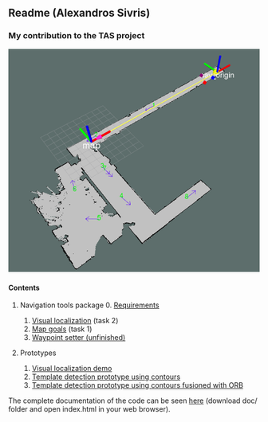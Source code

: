 ## Readme (Alexandros Sivris)  ##
### My contribution to the TAS project ###
![](rviz_screenshot_2017_02_01-09_33_44.png) 
#### Contents ####
1. Navigation tools package
	0. [Requirements](nav_tools_requirements.md) 
	1. [Visual localization](visual_localization.md) (task 2)
	2. [Map goals](map_goals.md) (task 1) 
	3. [Waypoint setter (unfinished)](waypoint_setter.md) 
	
2. Prototypes
	1. [Visual localization demo](prototypes_demo.md) 
	2. [Template detection prototype using contours](detection_with_contours.md) 
	3. [Template detection prototype using contours fusioned with ORB](detection_with_contours_and_orb.md) 
	
The complete documentation of the code can be seen [here](doc/) (download doc/ folder and open index.html in your web browser). 